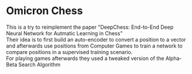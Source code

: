 # Omicron Chess  
This is a try to reimplement the paper "DeepChess: End-to-End Deep Neural Network for Autmatic Learning in Chess"  
Their idea is to first build an auto-encoder to convert a position to a vector and afterwards use positions from Computer Games to train a network to compare positions in a supervised training scenario.  
For playing games afterwards they used a tweaked version of the Alpha-Beta Search Algorithm
